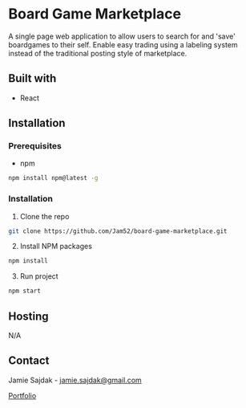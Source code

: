 # Board Game Marketplace

A single page web application to allow users to search for and 'save' boardgames to their self.
Enable easy trading using a labeling system instead of the traditional posting style of marketplace.

## Built with

- React

## Installation

### Prerequisites

- npm

```sh
npm install npm@latest -g
```

### Installation

1. Clone the repo

```sh
git clone https://github.com/Jam52/board-game-marketplace.git
```

2. Install NPM packages

```sh
npm install
```

3. Run project

```sh
npm start
```

## Hosting

N/A

## Contact

Jamie Sajdak - jamie.sajdak@gmail.com

[Portfolio](https://www.jamiesajdak.com/)
